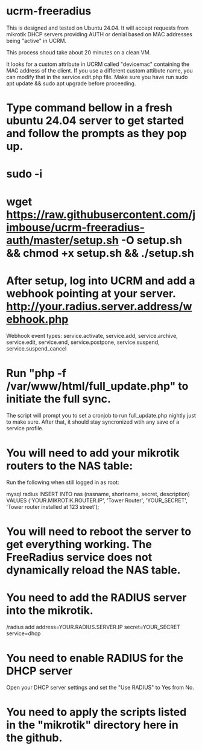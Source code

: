 # ucrm-freeradius

This is designed and tested on Ubuntu 24.04.  It will accept requests from mikrotik DHCP servers providing AUTH or denial based on MAC addresses being "active" in UCRM.

This process shoud take about 20 minutes on a clean VM.

It looks for a custom attribute in UCRM called "devicemac" containing the MAC address of the client.  If you use a different custom attibute name, you can modify that in the service.edit.php file.
Make sure you have run sudo apt update && sudo apt upgrade before proceeding.

# Type command bellow in a fresh ubuntu 24.04 server to get started and follow the prompts as they pop up.
# sudo -i
# wget https://raw.githubusercontent.com/jimbouse/ucrm-freeradius-auth/master/setup.sh -O setup.sh && chmod +x setup.sh && ./setup.sh

# After setup, log into UCRM and add a webhook pointing at your server.  http://your.radius.server.address/webhook.php
Webhook event types: service.activate, service.add, service.archive, service.edit, service.end, service.postpone, service.suspend, service.suspend_cancel

# Run "php -f /var/www/html/full_update.php" to initiate the full sync.
The script will prompt you to set a cronjob to run full_update.php nightly just to make sure.
After that, it should stay syncronized wtih any save of a service profile.

# You will need to add your mikrotik routers to the NAS table:
Run the following when still logged in as root: 

mysql radius
INSERT INTO nas (nasname, shortname, secret, description) VALUES ('YOUR.MIKROTIK.ROUTER.IP', 'Tower Router', 'YOUR_SECRET', 'Tower router installed at 123 street');

# You will need to reboot the server to get everything working.  The FreeRadius service does not dynamically reload the NAS table.

# You need to add the RADIUS server into the mikrotik.
/radius add address=YOUR.RADIUS.SERVER.IP secret=YOUR_SECRET service=dhcp

# You need to enable RADIUS for the DHCP server
Open your DHCP server settings and set the "Use RADIUS" to Yes from No.

# You need to apply the scripts listed in the "mikrotik" directory here in the github.
